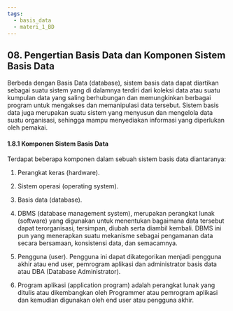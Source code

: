 ```yaml
---
tags:
  - basis_data
  - materi_1_BD
---
```

## 08. Pengertian Basis Data dan Komponen Sistem Basis Data

Berbeda dengan Basis Data (database), sistem basis data dapat diartikan sebagai suatu sistem yang di dalamnya terdiri dari koleksi data atau suatu kumpulan data yang saling berhubungan dan memungkinkan berbagai program untuk mengakses dan memanipulasi data tersebut. Sistem basis data juga merupakan suatu sistem yang menyusun dan mengelola data suatu organisasi, sehingga mampu menyediakan informasi yang diperlukan oleh pemakai.

#### 1.8.1 Komponen Sistem Basis Data

Terdapat beberapa komponen dalam sebuah sistem basis data diantaranya:

1. ﻿﻿﻿Perangkat keras (hardware).

2. ﻿﻿﻿Sistem operasi (operating system).

3. ﻿﻿﻿Basis data (database).

4. ﻿﻿﻿DBMS (database management system), merupakan perangkat lunak (software) yang digunakan untuk menentukan bagaimana data tersebut dapat terorganisasi, tersimpan, diubah serta diambil kembali. DBMS ini pun yang menerapkan suatu mekanisme sebagai pengamanan data secara bersamaan, konsistensi data, dan semacamnya.

5. ﻿﻿﻿Pengguna (user). Pengguna ini dapat dikategorikan menjadi pengguna akhir atau end user, pemrogram aplikasi dan administrator basis data atau DBA (Database Administrator).

6. ﻿﻿﻿Program aplikasi (application program) adalah perangkat lunak yang ditulis atau dikembangkan oleh Programmer atau pemrogram aplikasi dan kemudian digunakan oleh end user atau pengguna akhir.

